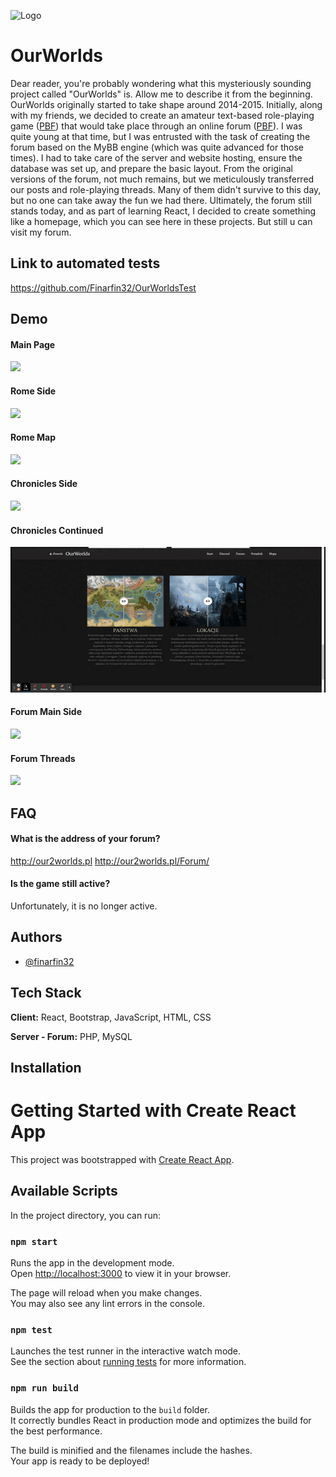 ![Logo](https://images90.fotosik.pl/674/ef9ab6982543d4b9.png)

# OurWorlds

Dear reader, you're probably wondering what this mysteriously sounding project called "OurWorlds" is. Allow me to describe it from the beginning.
OurWorlds originally started to take shape around 2014-2015. Initially, along with my friends, we decided to create an amateur text-based role-playing game ([PBF](https://en.wikipedia.org/wiki/Play-by-post_role-playing_game)) that would take place through an online forum ([PBF](https://en.wikipedia.org/wiki/Play-by-post_role-playing_game)). I was quite young at that time, but I was entrusted with the task of creating the forum based on the MyBB engine (which was quite advanced for those times). I had to take care of the server and website hosting, ensure the database was set up, and prepare the basic layout. From the original versions of the forum, not much remains, but we meticulously transferred our posts and role-playing threads. Many of them didn't survive to this day, but no one can take away the fun we had there. Ultimately, the forum still stands today, and as part of learning React, I decided to create something like a homepage, which you can see here in these projects. But still u can visit my forum.

## Link to automated tests

https://github.com/Finarfin32/OurWorldsTest

## Demo

#### Main Page

![](https://github.com/Finarfin32/finarfin32/blob/Finarfin32-gifs/OurWorlds1.gif)

#### Rome Side

![](https://github.com/Finarfin32/finarfin32/blob/Finarfin32-gifs/OurWorlds2.gif)

#### Rome Map

![](https://github.com/Finarfin32/finarfin32/blob/Finarfin32-gifs/OurWorlds3.gif)

#### Chronicles Side

![](https://github.com/Finarfin32/finarfin32/blob/Finarfin32-gifs/OurWorlds4.gif)

#### Chronicles Continued

![](https://github.com/Finarfin32/finarfin32/blob/Finarfin32-gifs/OurWorlds5.gif)

#### Forum Main Side

![](https://github.com/Finarfin32/finarfin32/blob/Finarfin32-gifs/OurWorlds6.gif)

#### Forum Threads

![](https://github.com/Finarfin32/finarfin32/blob/Finarfin32-gifs/OurWorlds7.gif)

## FAQ

#### What is the address of your forum?

http://our2worlds.pl
http://our2worlds.pl/Forum/

#### Is the game still active?

Unfortunately, it is no longer active.

## Authors

- [@finarfin32](https://github.com/Finarfin32)

## Tech Stack

**Client:** React, Bootstrap, JavaScript, HTML, CSS

**Server - Forum:** PHP, MySQL

## Installation

# Getting Started with Create React App

This project was bootstrapped with [Create React App](https://github.com/facebook/create-react-app).

## Available Scripts

In the project directory, you can run:

### `npm start`

Runs the app in the development mode.\
Open [http://localhost:3000](http://localhost:3000) to view it in your browser.

The page will reload when you make changes.\
You may also see any lint errors in the console.

### `npm test`

Launches the test runner in the interactive watch mode.\
See the section about [running tests](https://facebook.github.io/create-react-app/docs/running-tests) for more information.

### `npm run build`

Builds the app for production to the `build` folder.\
It correctly bundles React in production mode and optimizes the build for the best performance.

The build is minified and the filenames include the hashes.\
Your app is ready to be deployed!
